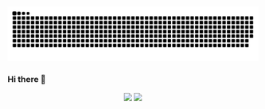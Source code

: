 <div align="center">
  <a href="https://github.com/JustinDR96">
  <img  src="/svg/github-user-contribution-light.svg"
       alt="snake" /></a>
</div>

### Hi there 👋

<!-----
- 🔭 I’m currently working on ...
- 🌱 I’m currently learning ...
- 👯 I’m looking to collaborate on ...
- 🤔 I’m looking for help with ...
- 💬 Ask me about ...
- 📫 How to reach me: ...
- 😄 Pronouns: ...
- ⚡ Fun fact: ...
-->
<div align="center">
<img align="center" src="https://github-readme-stats.vercel.app/api/top-langs/?username=JustinDR96&layout=compact&theme=github_dark&langs_count=10&exclude_repo=kasweb">

<img align="center" src="https://github-readme-stats.vercel.app/api?username=JustinDR96&count_private=true&show_icons=trueline_height=21&theme=github_dark">

</div>
